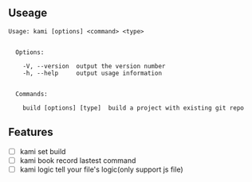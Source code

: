## Useage


```
Usage: kami [options] <command> <type>


  Options:

    -V, --version  output the version number
    -h, --help     output usage information


  Commands:

    build [options] [type]  build a project with existing git repo
```

## Features

* [ ] kami set build
* [ ] kami book            record lastest command
* [ ] kami logic           tell your file's logic(only support js file)